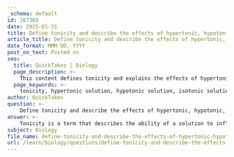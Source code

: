 ```yaml
---
_schema: default
id: 167365
date: 2025-01-31
title: Define tonicity and describe the effects of hypertonic, hypotonic, and isotonic solutions on cells.
article_title: Define tonicity and describe the effects of hypertonic, hypotonic, and isotonic solutions on cells.
date_format: MMM DD, YYYY
post_on_text: Posted on
seo:
  title: QuickTakes | Biology
  page_description: >-
    This content defines tonicity and explains the effects of hypertonic, hypotonic, and isotonic solutions on cells, including cell behavior during osmosis.
  page_keywords: >-
    tonicity, hypertonic solution, hypotonic solution, isotonic solution, osmosis, cell volume, solute concentration, animal cells, plant cells, turgor pressure, crenation, lysis, osmoregulation
author: QuickTakes
question: >-
    Define tonicity and describe the effects of hypertonic, hypotonic, and isotonic solutions on cells.
answer: >-
    Tonicity is a term that describes the ability of a solution to influence the volume of a cell through the process of osmosis. It is determined by the relative concentrations of solutes in the solution compared to the inside of the cell. There are three primary types of tonicity: hypertonic, hypotonic, and isotonic.\n\n1. **Hypertonic Solutions**: A hypertonic solution has a higher solute concentration compared to the inside of the cell. When an animal or plant cell is placed in a hypertonic solution, water moves out of the cell to the area of higher solute concentration. This results in the cell losing water, causing it to shrink or crenate in the case of animal cells. In plant cells, the loss of water leads to a decrease in turgor pressure, which can cause wilting.\n\n2. **Hypotonic Solutions**: A hypotonic solution has a lower solute concentration compared to the inside of the cell. When cells are placed in a hypotonic solution, water moves into the cell, leading to an increase in cell volume. In animal cells, this can result in swelling and potentially bursting (lysis). In plant cells, the influx of water increases turgor pressure, which is beneficial for maintaining structural integrity.\n\n3. **Isotonic Solutions**: An isotonic solution has an equal solute concentration compared to the inside of the cell. In this case, there is no net movement of water into or out of the cell, maintaining equilibrium. Cells remain stable in isotonic solutions, which is crucial for their normal function.\n\nUnderstanding these concepts of tonicity is essential for various biological processes, including osmoregulation and the overall health of cells.
subject: Biology
file_name: define-tonicity-and-describe-the-effects-of-hypertonic-hypotonic-and-isotonic-solutions-on-cells.md
url: /learn/biology/questions/define-tonicity-and-describe-the-effects-of-hypertonic-hypotonic-and-isotonic-solutions-on-cells
---
```


&nbsp;